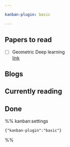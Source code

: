 ```yaml
---

kanban-plugin: basic

---
```


## Papers to read

- [ ] Geometric Deep learning<br>[link](https://www.dropbox.com/s/x2c12674uwdxft0/Alexa%20Discord%202023.pdf?dl=0)


## Blogs



## Currently reading



## Done





%% kanban:settings
```
{"kanban-plugin":"basic"}
```
%%